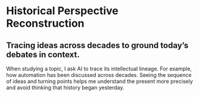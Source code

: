 # Historical Perspective Reconstruction

## Tracing ideas across decades to ground today’s debates in context.

When studying a topic, I ask AI to trace its intellectual lineage. For example, how automation has been discussed across decades. Seeing the sequence of ideas and turning points helps me understand the present more precisely and avoid thinking that history began yesterday.
